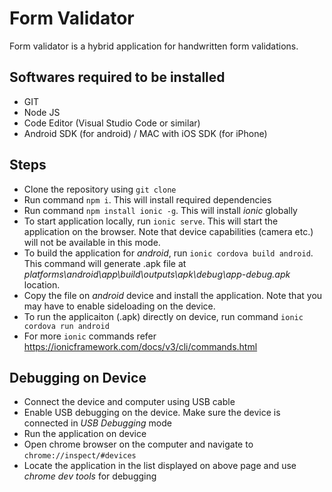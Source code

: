 # Form Validator
Form validator is a hybrid application for handwritten form validations.

## Softwares required to be installed
* GIT
* Node JS
* Code Editor (Visual Studio Code or similar)
* Android SDK (for android) / MAC with iOS SDK (for iPhone)

## Steps
* Clone the repository using `git clone`
* Run command `npm i`. This will install required dependencies
* Run command `npm install ionic -g`. This will install _ionic_ globally
* To start application locally, run `ionic serve`. This will start the application on the browser. Note that device capabilities (camera etc.) will not be available in this mode.
* To build the application for _android_, run `ionic cordova build android`. This command will generate .apk file at _platforms\android\app\build\outputs\apk\debug\app-debug.apk_ location.
* Copy the file on _android_ device and install the application. Note that you may have to enable sideloading on the device.
* To run the applicaiton (.apk) directly on device, run command `ionic cordova run android`
* For more `ionic` commands refer https://ionicframework.com/docs/v3/cli/commands.html

## Debugging on Device
* Connect the device and computer using USB cable
* Enable USB debugging on the device. Make sure the device is connected in _USB Debugging_ mode
* Run the application on device
* Open chrome browser on the computer and navigate to `chrome://inspect/#devices`
* Locate the application in the list displayed on above page and use _chrome dev tools_ for debugging
